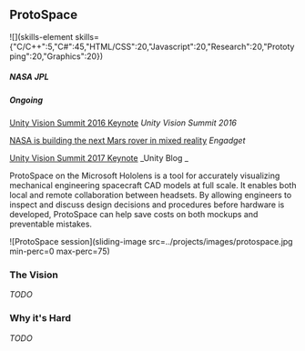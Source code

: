 ## ProtoSpace

![](skills-element skills={"C/C++":5,"C#":45,"HTML/CSS":20,"Javascript":20,"Research":20,"Prototyping":20,"Graphics":20})

##### NASA JPL

##### Ongoing

[Unity Vision Summit 2016 Keynote](https://www.youtube.com/watch?v=sME2pxTKyIs) _Unity Vision Summit 2016_

[NASA is building the next Mars rover in mixed reality](http://www.engadget.com/2016/05/23/nasa-hololens-mars-rover-in-mixed-reality/) _Engadget_

[Unity Vision Summit 2017 Keynote](https://blogs.unity3d.com/2017/05/01/vision-summit-2017-keynote-recap-announcements-from-microsoft-google-vuforia-and-more/) _Unity Blog
_

ProtoSpace on the Microsoft Hololens is a tool for accurately visualizing mechanical engineering spacecraft CAD models at full scale. It enables both local and remote collaboration between headsets. By allowing engineers to inspect and discuss design decisions and procedures before hardware is developed, ProtoSpace can help save costs on both mockups and preventable mistakes.

![ProtoSpace session](sliding-image src=../projects/images/protospace.jpg min-perc=0 max-perc=75)

### The Vision
_TODO_

### Why it's Hard
_TODO_
